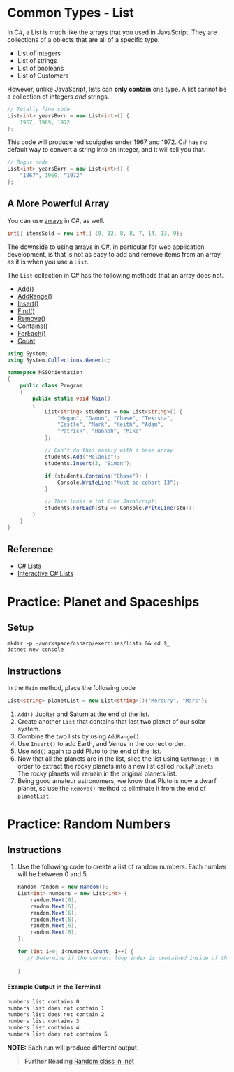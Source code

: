 # Common Types - List

In C#, a List is much like the arrays that you used in JavaScript. They are collections of a objects that are all of a specific type.

* List of integers
* List of strings
* List of booleans
* List of Customers

However, unlike JavaScript, lists can **only contain** one type. A list cannot be a collection of integers *and* strings.

```cs
// Totally fine code
List<int> yearsBorn = new List<int>() {
    1967, 1969, 1972
};
```

This code will produce red squiggles under 1967 and 1972. C# has no default way to convert a string into an integer, and it will tell you that.

```cs
// Bogus code
List<int> yearsBorn = new List<int>() {
    "1967", 1969, "1972"
};
```

## A More Powerful Array

You can use [arrays](https://docs.microsoft.com/en-us/dotnet/api/system.array?view=netcore-2.1) in C#, as well.

```cs
int[] itemsSold = new int[] {9, 12, 8, 8, 7, 14, 13, 9};
```

The downside to using arrays in C#, in particular for web application development, is that is not as easy to add and remove items from an array as it is when you use a `List`.

The `List` collection in C# has the following methods that an array does not.

* [Add()](https://docs.microsoft.com/en-us/dotnet/api/system.collections.generic.list-1.add?view=netcore-2.1)
* [AddRange()](https://docs.microsoft.com/en-us/dotnet/api/system.collections.generic.list-1.addrange?view=netcore-2.1)
* [Insert()](https://docs.microsoft.com/en-us/dotnet/api/system.collections.generic.list-1.insert?view=netcore-2.1)
* [Find()](https://docs.microsoft.com/en-us/dotnet/api/system.collections.generic.list-1.find?view=netcore-2.1)
* [Remove()](https://docs.microsoft.com/en-us/dotnet/api/system.collections.generic.list-1.remove?view=netcore-2.1)
* [Contains()](https://docs.microsoft.com/en-us/dotnet/api/system.collections.generic.list-1.contains?view=netcore-2.1)
* [ForEach()](https://docs.microsoft.com/en-us/dotnet/api/system.collections.generic.list-1.foreach?view=netcore-2.1)
* [Count](https://docs.microsoft.com/en-us/dotnet/api/system.collections.generic.list-1.count?view=netcore-2.1)

```cs
using System;
using System.Collections.Generic;

namespace NSSOrientation
{
    public class Program
    {
        public static void Main()
        {
            List<string> students = new List<string>() {
                "Megan", "Damon", "Chase", "Tekisha",
                "Castle", "Mark", "Keith", "Adam",
                "Patrick", "Hannah", "Mike"
            };

            // Can't do this easily with a base array
            students.Add("Melanie");
            students.Insert(3, "Simon");

            if (students.Contains("Chase")) {
                Console.WriteLine("Must be cohort 13");
            }

            // This looks a lot like JavaScript!
            students.ForEach(stu => Console.WriteLine(stu));
        }
    }
}
```

## Reference

* [C# Lists](https://msdn.microsoft.com/en-us/library/6sh2ey19(v=vs.110).aspx)
* [Interactive C# Lists](http://www.learncs.org/en/Lists)

# Practice: Planet and Spaceships

## Setup

```
mkdir -p ~/workspace/csharp/exercises/lists && cd $_
dotnet new console
```

## Instructions

In the `Main` method, place the following code

```cs
List<string> planetList = new List<string>(){"Mercury", "Mars"};
```

1. `Add()` Jupiter and Saturn at the end of the list.
1. Create another `List` that contains that last two planet of our solar system.
1. Combine the two lists by using `AddRange()`.
1. Use `Insert()` to add Earth, and Venus in the correct order.
1. Use `Add()` again to add Pluto to the end of the list.
1. Now that all the planets are in the list, slice the list using `GetRange()` in order to extract the rocky planets into a new list called `rockyPlanets`. The rocky planets will remain in the original planets list.
1. Being good amateur astronomers, we know that Pluto is now a dwarf planet, so use the `Remove()` method to eliminate it from the end of `planetList`.

# Practice: Random Numbers


## Instructions
1. Use the following code to create a list of random numbers. Each number will be between 0 and 5.
    ```cs
    Random random = new Random();
    List<int> numbers = new List<int> {
        random.Next(6),
        random.Next(6),
        random.Next(6),
        random.Next(6),
        random.Next(6),
        random.Next(6),
    };
    ```

    ```cs
    for (int i=0; i<numbers.Count; i++) {
       // Determine if the current loop index is contained inside of the `numbers` list. Print a message to the console indicating whether the index is in the list.
       
    }
    ```

#### Example Output in the Terminal
```sh
numbers list contains 0
numbers list does not contain 1
numbers list does not contain 2
numbers list contains 3
numbers list contains 4
numbers list does not contains 5
```
**NOTE:** Each run will produce different output.

 
> **Further Reading**
> [Random class in .net](https://docs.microsoft.com/en-us/dotnet/api/system.random?view=netframework-4.7.2)
